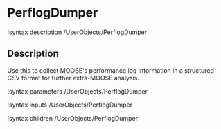 
# PerflogDumper
!syntax description /UserObjects/PerflogDumper

## Description

Use this to collect MOOSE's performance log information in a structured CSV format for further
extra-MOOSE analysis.

!syntax parameters /UserObjects/PerflogDumper

!syntax inputs /UserObjects/PerflogDumper

!syntax children /UserObjects/PerflogDumper
